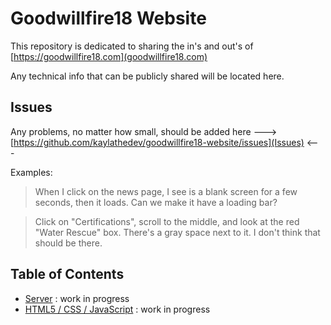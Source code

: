 # Goodwillfire18 Website

This repository is dedicated to sharing the in's and out's of [https://goodwillfire18.com](goodwillfire18.com)

Any technical info that can be publicly shared will be located here.

## Issues

Any problems, no matter how small, should be added here ---> [https://github.com/kaylathedev/goodwillfire18-website/issues](Issues) <---

Examples:

 > When I click on the news page, I see is a blank screen for a few seconds, then it loads. Can we make it have a loading bar?

 > Click on "Certifications", scroll to the middle, and look at the red "Water Rescue" box. There's a gray space next to it. I don't think that should be there.

## Table of Contents

 - [Server](SERVER.md) : work in progress
 - [HTML5 / CSS / JavaScript](HTML5.md) : work in progress
 

